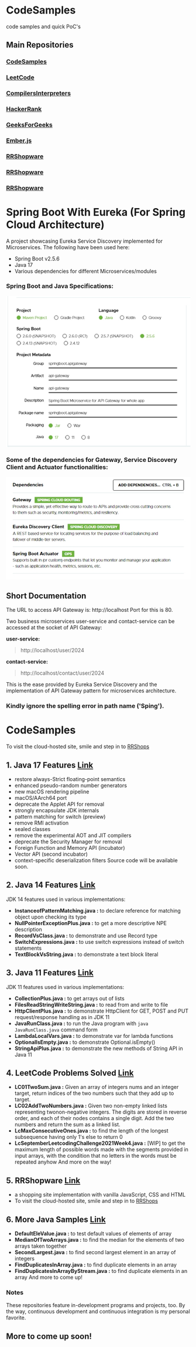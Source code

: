 # CodeSamples
code samples and quick PoC's

## Main Repositories

### [CodeSamples](https://github.com/rishiraj88/CodeSamples)

### [LeetCode](https://github.com/rishiraj88/LeetCode)

### [CompilersInterpreters](https://github.com/rishiraj88/CompilersInterpreters)

### [HackerRank](https://github.com/rishiraj88/HackerRank)

### [GeeksForGeeks](https://github.com/rishiraj88/GeeksForGeeks)

### [Ember.js](https://github.com/rishiraj88/Ember)

### [RRShopware](https://github.com/rishiraj88/RRShopware)

### [RRShopware](https://github.com/rishiraj88/RRShopware)

### [RRShopware](https://github.com/rishiraj88/RRShopware)

# Spring Boot With Eureka (For Spring Cloud Architecture)
A project showcasing Eureka Service Discovery implemented for Microservices.
The following have been used here:

- Spring Boot v2.5.6
- Java 17
- Various dependencies for different Microservices/modules

### Spring Boot and Java Specifications:
![Spring Boot and Java](SpingBootWithEureka/assets/images/Spring-Boot-and-Java-versions.jpg)


### Some of the dependencies for Gateway, Service Discovery Client and Actuator functionalities:
![dependencies](SpingBootWithEureka/assets/images/dependencies.jpg)

## Short Documentation

The URL to access API Gateway is:
http://localhost
Port for this is 80.

Two business microservices user-service and contact-service can be accessed at the socket of API Gateway:

**user-service:**

> http://localhost/user/2024

**contact-service:**

> http://localhost/contact/user/2024

This is the ease provided by Eureka Service Discovery and the implementation of API Gateway pattern for microservices architecture.

### Kindly ignore the spelling error in path name ('Sping').

# CodeSamples

To visit the cloud-hosted site, smile and step in to [RRShops](https://rrshops.netlify.app/)

## 1. Java 17 Features [Link](https://github.com/rishiraj88/CodeSamples/tree/main/Java17Features/src)
- restore always-Strict floating-point semantics
- enhanced pseudo-random number generators
- new macOS rendering pipeline
- macOS/AArch64 port
- deprecate the Applet API for removal
- strongly encapsulate JDK internals
- pattern matching for switch (preview)
- remove RMI activation
- sealed classes
- remove the experimental AOT and JIT compilers
- deprecate the Security Manager for removal
- Foreign Function and Memory API (incubator)
- Vector API (second incubator)
- context-specific deserialization filters
Source code will be available soon.

## 2. Java 14 Features [Link](https://github.com/rishiraj88/CodeSamples/tree/main/Java14FeaturesPoc/src)
JDK 14 features used in various implementations:
- **InstanceofPatternMatching.java :** to declare reference for matching object upon checking its type
- **NullPointerExceptionPlus.java :** to get a more descriptive NPE description
- **RecordVsClass.java :** to demonstrate and use Record type
- **SwitchExpressions.java :** to use switch expressions instead of switch statements
- **TextBlockVsString.java :** to demonstrate a text block literal 

## 3. Java 11 Features [Link](https://github.com/rishiraj88/CodeSamples/tree/main/Java11Features/src/java11)
JDK 11 features used in various implementations:
- **CollectionPlus.java :** to get arrays out of lists
- **FilesReadStringWriteString.java :** to read from and write to file
- **HttpClientPlus.java :** to demonstrate HttpClient for GET, POST and PUT request/response handling as in JDK 11
- **JavaRunClass.java :** to run the Java program with `java JavaRunClass.java` command form
- **LambdaLocalVars.java :** to demonstrate var for lambda functions
- **OptionalIsEmpty.java :** to demonstrate Optional.isEmpty() 
- **StringApiPlus.java :** to demonstrate the new methods of String API in Java 11

## 4. LeetCode Problems Solved [Link](https://github.com/rishiraj88/LeetCode)
- **LC01TwoSum.java :** Given an array of integers nums and an integer target, return indices of the two numbers such that they add up to target.
- **LC02AddTwoNumbers.java :** Given two non-empty linked lists representing twonon-negative integers. The digits are stored in reverse order, and each of their nodes contains a single digit. Add the two numbers and return the sum as a linked list.
- **LcMaxConsecutiveOnes.java :** to find the length of the longest subsequence having only 1's else to return 0
- **LcSeptemberLeetcodingChallenge2021Week4.java :** [WIP] to get the maximum length of possible words made with the segments provided in input arrays,  with the condition that no letters in the words must be repeated anyhow
And more on the way!

## 5. RRShopware [Link](https://github.com/rishiraj88/RRShopware)
- a shopping site implementation with vanilla JavaScript, CSS and HTML
- To visit the cloud-hosted site, smile and step in to [RRShops](https://rrshops.netlify.app/)

## 6. More Java Samples [Link](https://github.com/rishiraj88/CodeSamples/tree/main/JavaSamples/src)
- **DefaultEleValue.java :** to test default values of elements of array
- **MedianOfTwoArrays.java :** to find the median for the elements of two arrays taken together
- **SecondLargest.java :** to find second largest element in an array of integers
- **FindDuplicatesInArray.java :** to  find duplicate elements in an array
- **FindDuplicatesInArrayByStream.java :** to find duplicate elements in an array
And more to come up!

### Notes
These repositories feature in-development programs and projects, too.
By the way, continuous development and continuous integration is my personal favorite.

## More to come up soon!